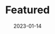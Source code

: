 ---
date: 2023-01-14
featured_image: Tofu-20240523-1.jpg
title: Featured
sort_by: Name # Exif.Date
featured: true
private: true # do not show in list, only as feature
---